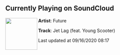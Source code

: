 ## Currently Playing on SoundCloud

[<img align="left" width="100" src="https://i1.sndcdn.com/artworks-xn7kSDdoxUlt-0-t50x50.jpg">](https://soundcloud.com/futureisnow/jet-lag-feat-young-scooter?in=futureisnow/sets/future-juice-wrld-present-wrld)

**Artist**: Future 

**Track**: Jet Lag (feat. Young Scooter)

Last updated at 09/16/2020 08:17
